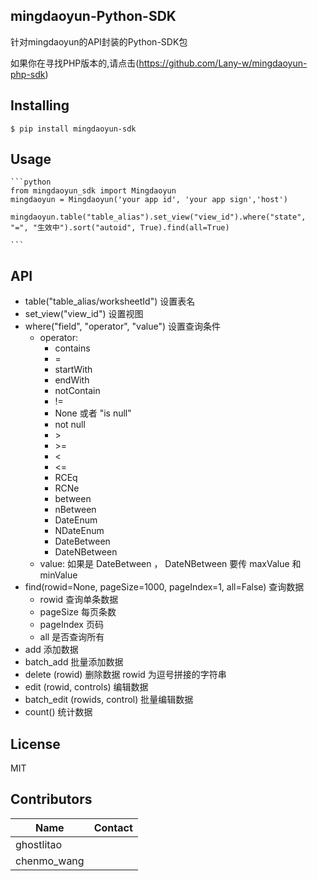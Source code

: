 mingdaoyun-Python-SDK
-----

针对mingdaoyun的API封装的Python-SDK包

如果你在寻找PHP版本的,请点击(https://github.com/Lany-w/mingdaoyun-php-sdk)

## Installing

```shell
$ pip install mingdaoyun-sdk
```

## Usage

    ```python
    from mingdaoyun_sdk import Mingdaoyun
    mingdaoyun = Mingdaoyun('your app id', 'your app sign','host')
    
    mingdaoyun.table("table_alias").set_view("view_id").where("state", "=", "生效中").sort("autoid", True).find(all=True)
    
    ```

## API

- table("table_alias/worksheetId")  设置表名
- set_view("view_id") 设置视图
- where("field", "operator", "value") 设置查询条件
    - operator:
        - contains
        - =
        - startWith
        - endWith
        - notContain
        - !=
        - None 或者 "is null"
        - not null
        - \>
        - \>=
        - <
        - <=
        - RCEq
        - RCNe
        - between
        - nBetween
        - DateEnum
        - NDateEnum
        - DateBetween
        - DateNBetween
    - value:  如果是 DateBetween ， DateNBetween 要传 maxValue 和 minValue
- find(rowid=None, pageSize=1000, pageIndex=1, all=False) 查询数据
    - rowid 查询单条数据
    - pageSize 每页条数
    - pageIndex 页码
    - all 是否查询所有
- add 添加数据
- batch_add 批量添加数据
- delete (rowid) 删除数据 rowid 为逗号拼接的字符串
- edit (rowid, controls) 编辑数据
- batch_edit (rowids, control) 批量编辑数据
- count() 统计数据

## License

MIT


## Contributors

| Name      | Contact              |
|-----------|-------------------|
| ghostlitao      | |
| chenmo_wang      |     |


